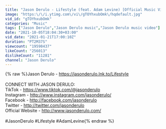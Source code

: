 ```yaml
---
title: "Jason Derulo - Lifestyle (feat. Adam Levine) [Official Music Video]"
image: "https:\/\/i.ytimg.com\/vi\/gTOYhxubOmk\/hqdefault.jpg"
vid_id: "gTOYhxubOmk"
categories: "Music"
tags: ["Jason Derulo","Jason Derulo music","Jason Derulo music video"]
date: "2021-10-05T18:04:30+03:00"
vid_date: "2021-01-21T17:00:10Z"
duration: "PT2M37S"
viewcount: "19598437"
likeCount: "256013"
dislikeCount: "11281"
channel: "Jason Derulo"
---
```

{% raw %}Jason Derulo - <a rel="nofollow" target="blank" href="https://jasonderulo.lnk.to/Lifestyle">https://jasonderulo.lnk.to/Lifestyle</a><br /><br />CONNECT WITH JASON DERULO:‬<br />TikTok - <a rel="nofollow" target="blank" href="https://www.tiktok.com/@jasonderulo">https://www.tiktok.com/@jasonderulo</a><br />‪Instagram - <a rel="nofollow" target="blank" href="http://www.instagram.com/jasonderulo/">http://www.instagram.com/jasonderulo/</a> <br />‪Facebook - <a rel="nofollow" target="blank" href="http://facebook.com/jasonderulo">http://facebook.com/jasonderulo</a> <br />‪Twitter - <a rel="nofollow" target="blank" href="http://twitter.com/jasonderulo">http://twitter.com/jasonderulo</a>  <br />‪Official Website - <a rel="nofollow" target="blank" href="http://www.jasonderulo.com/">http://www.jasonderulo.com/</a><br /><br />#JasonDerulo #Lifestyle #AdamLevine{% endraw %}
